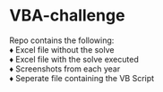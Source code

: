 # VBA-challenge  

Repo contains the following:  
  ♦ Excel file without the solve  
  ♦ Excel file with the solve executed  
  ♦ Screenshots from each year  
  ♦ Seperate file containing the VB Script  
